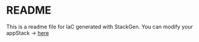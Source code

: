 # README
This is a readme file for IaC generated with StackGen.
You can modify your appStack -> [here](http://main.dev.stackgen.com/appstacks/05456eaa-5c6a-4ae7-8174-ae11c01d1627)
